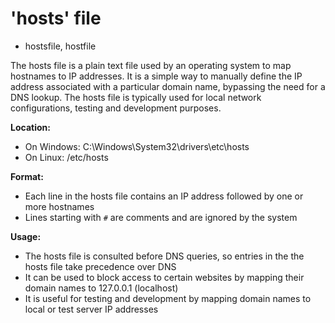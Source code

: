 # 'hosts' file
* hostsfile, hostfile

The hosts file is a plain text file used by an operating system to map hostnames to IP addresses. It is a simple way to manually define the IP address associated with a particular domain name, bypassing the need for a DNS lookup. The hosts file is typically used for local network configurations, testing and development purposes.

**Location:**
* On Windows: C:\Windows\System32\drivers\etc\hosts
* On Linux: /etc/hosts

**Format:**
* Each line in the hosts file contains an IP address followed by one or more hostnames
* Lines starting with `#` are comments and are ignored by the system

**Usage:**
* The hosts file is consulted before DNS queries, so entries in the the hosts file take precedence over DNS
* It can be used to block access to certain websites by mapping their domain names to 127.0.0.1 (localhost)
* It is useful for testing and development by mapping domain names to local or test server IP addresses